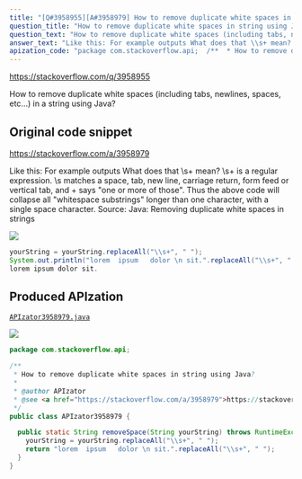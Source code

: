 ```yaml
---
title: "[Q#3958955][A#3958979] How to remove duplicate white spaces in string using Java?"
question_title: "How to remove duplicate white spaces in string using Java?"
question_text: "How to remove duplicate white spaces (including tabs, newlines, spaces, etc...) in a string using Java?"
answer_text: "Like this: For example outputs What does that \\s+ mean? \\s+ is a regular expression. \\s matches a space, tab, new line, carriage return, form feed or vertical tab, and + says \"one or more of those\". Thus the above code will collapse all \"whitespace substrings\" longer than one character, with a single space character. Source: Java: Removing duplicate white spaces in strings"
apization_code: "package com.stackoverflow.api;  /**  * How to remove duplicate white spaces in string using Java?  *  * @author APIzator  * @see <a href=\"https://stackoverflow.com/a/3958979\">https://stackoverflow.com/a/3958979</a>  */ public class APIzator3958979 {    public static String removeSpace(String yourString) throws RuntimeException {     yourString = yourString.replaceAll(\"\\\\s+\", \" \");     return \"lorem  ipsum   dolor \\n sit.\".replaceAll(\"\\\\s+\", \" \");   } }"
---
```


https://stackoverflow.com/q/3958955

How to remove duplicate white spaces (including tabs, newlines, spaces, etc...) in a string using Java?



## Original code snippet

https://stackoverflow.com/a/3958979

Like this:
For example
outputs
What does that \s+ mean?
\s+ is a regular expression. \s matches a space, tab, new line, carriage return, form feed or vertical tab, and + says &quot;one or more of those&quot;. Thus the above code will collapse all &quot;whitespace substrings&quot; longer than one character, with a single space character.
Source: Java: Removing duplicate white spaces in strings

<div class="code-logo"><img src="/stackoverflow.png" /></div>

```java
yourString = yourString.replaceAll("\\s+", " ");
System.out.println("lorem  ipsum   dolor \n sit.".replaceAll("\\s+", " "));
lorem ipsum dolor sit.
```

## Produced APIzation

[`APIzator3958979.java`](https://github.com/pasqualesalza/apization-temp-data/raw/master/search/APIzator3958979.java)

<div class="code-logo"><img src="/apizator.png" /></div>

```java
package com.stackoverflow.api;

/**
 * How to remove duplicate white spaces in string using Java?
 *
 * @author APIzator
 * @see <a href="https://stackoverflow.com/a/3958979">https://stackoverflow.com/a/3958979</a>
 */
public class APIzator3958979 {

  public static String removeSpace(String yourString) throws RuntimeException {
    yourString = yourString.replaceAll("\\s+", " ");
    return "lorem  ipsum   dolor \n sit.".replaceAll("\\s+", " ");
  }
}

```